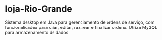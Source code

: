 # loja-Rio-Grande
Sistema desktop em Java para gerenciamento de ordens de serviço, com funcionalidades para criar, editar, rastrear e finalizar ordens. Utiliza MySQL para armazenamento de dados
